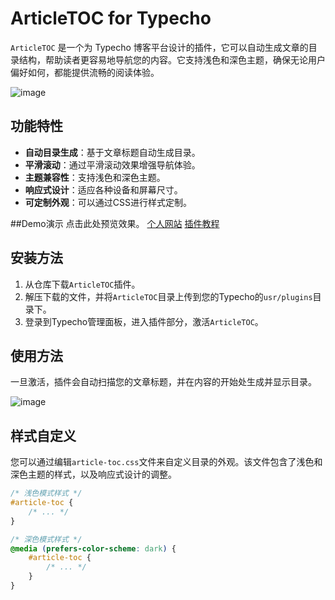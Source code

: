 # ArticleTOC for Typecho

`ArticleTOC` 是一个为 Typecho 博客平台设计的插件，它可以自动生成文章的目录结构，帮助读者更容易地导航您的内容。它支持浅色和深色主题，确保无论用户偏好如何，都能提供流畅的阅读体验。

![image](https://github.com/Charlielyo/ArticleTOC/assets/78399982/29a4f9de-a3f6-4c5c-8096-87c06895495f)

## 功能特性

- **自动目录生成**：基于文章标题自动生成目录。
- **平滑滚动**：通过平滑滚动效果增强导航体验。
- **主题兼容性**：支持浅色和深色主题。
- **响应式设计**：适应各种设备和屏幕尺寸。
- **可定制外观**：可以通过CSS进行样式定制。

##Demo演示
点击此处预览效果。
[个人网站](https://sodebug.com/)
[插件教程](https://sodebug.com/Linux/ArticleTOC.html)


## 安装方法

1. 从仓库下载`ArticleTOC`插件。
2. 解压下载的文件，并将`ArticleTOC`目录上传到您的Typecho的`usr/plugins`目录下。
3. 登录到Typecho管理面板，进入插件部分，激活`ArticleTOC`。

## 使用方法

一旦激活，插件会自动扫描您的文章标题，并在内容的开始处生成并显示目录。

![image](https://github.com/Charlielyo/ArticleTOC/assets/78399982/9b436839-a46e-42aa-b85d-dfd070a7cba3)

## 样式自定义

您可以通过编辑`article-toc.css`文件来自定义目录的外观。该文件包含了浅色和深色主题的样式，以及响应式设计的调整。

```css
/* 浅色模式样式 */
#article-toc {
    /* ... */
}

/* 深色模式样式 */
@media (prefers-color-scheme: dark) {
    #article-toc {
        /* ... */
    }
}
